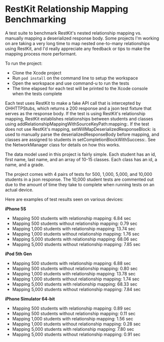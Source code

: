 RestKit Relationship Mapping Benchmarking
=========================================

A test suite to benchmark RestKit's nested relationship mapping vs. manually mapping a deserialized response body.  Some projects I'm working on are taking a very long time to map nested one-to-many relationships using RestKit, and I'd really appreciate any feedback or tips to make the mapping process more performant.  

To run the project:
- Clone the Xcode project
- Run `pod install` on the command line to setup the workspace
- Open the workspace and use command-u to run the tests
- The time elapsed for each test will be printed to the Xcode console when the tests complete

Each test uses RestKit to make a fake API call that is intercepted by OHHTTPStubs, which returns a 200 response and a json test fixture that serves as the response body.  If the test is using RestKit's relationship mapping, RestKit establishes relationships between students and classes using addRelationshipMappingWithSourceKeyPath:mapping:.  If the test does not use RestKit's mapping, setWillMapDeserializedResponseBlock: is used to manually parse the deserializedResponseBody before mapping, and classes are assigned to students in setCompletionBlockWithSuccess:.  See the NetworkManager class for details on how this works.

The data model used in this project is fairly simple.  Each student has an id, first name, last name, and an array of 10-15 classes.  Each class has an id, a name, and a grade.  

The project comes with 4 pairs of tests for 500, 1,000, 5,000, and 10,000 students in a json response.  The 10,000 student tests are commented out due to the amount of time they take to complete when running tests on an actual device. 

Here are examples of test results seen on various devices:

**iPhone 5S**
- Mapping 500 students with relationship mapping: 6.84 sec
- Mapping 500 students without relationship mapping: 0.79 sec
- Mapping 1,000 students with relationship mapping: 13.74 sec
- Mapping 1,000 students without relationship mapping: 1.76 sec
- Mapping 5,000 students with relationship mapping: 68.06 sec
- Mapping 5,000 students without relationship mapping: 7.85 sec

**iPod 5th Gen**
- Mapping 500 students with relationship mapping: 6.88 sec
- Mapping 500 students without relationship mapping: 0.80 sec
- Mapping 1,000 students with relationship mapping: 13.78 sec
- Mapping 1,000 students without relationship mapping: 1.74 sec
- Mapping 5,000 students with relationship mapping: 68.33 sec
- Mapping 5,000 students without relationship mapping: 7.84 sec

**iPhone Simulator 64-bit**
- Mapping 500 students with relationship mapping: 0.89 sec
- Mapping 500 students without relationship mapping: 0.11 sec
- Mapping 1,000 students with relationship mapping: 1.56 sec
- Mapping 1,000 students without relationship mapping: 0.28 sec
- Mapping 5,000 students with relationship mapping: 7.80 sec
- Mapping 5,000 students without relationship mapping: 0.91 sec

